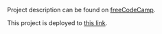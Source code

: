 Project description can be found on [freeCodeCamp](https://www.freecodecamp.org/learn/front-end-development-libraries/front-end-development-libraries-projects/build-a-markdown-previewer).

This project is deployed to [this link](https://freecodecamp-a-markdown-previewer.netlify.app/).
